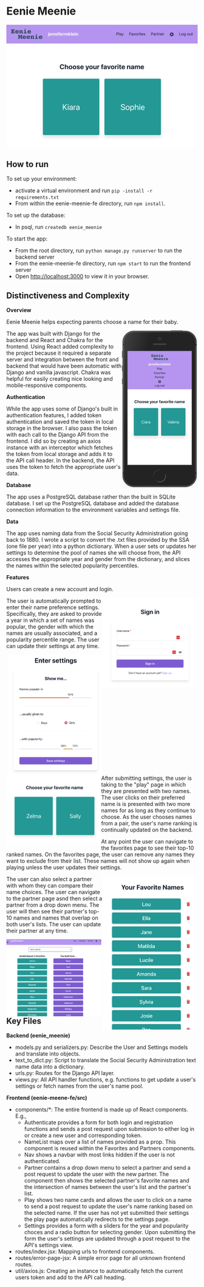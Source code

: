 # Eenie Meenie

![](/eenie-meenie-fe/public/home.png)

## How to run

To set up your environment:

- activate a virtual environment and run `pip -install -r requirements.txt`
- From within the eenie-meenie-fe directory, run `npm install`.

To set up the database:

- In psql, run `createdb eenie_meenie`

To start the app:

- From the root directory, run `python manage.py runserver` to run the backend server
- From the eenie-meenie-fe directory, run `npm start` to run the frontend server
- Open [http://localhost:3000](http://localhost:3000) to view it in your browser.

## Distinctiveness and Complexity

**Overview**

Eenie Meenie helps expecting parents choose a name for their baby.

<img align="right" src='/eenie-meenie-fe/public/mobile.png' width='200'>The app was built with Django for the backend and React and Chakra for the frontend. Using React added complexity to the project because it required a separate server and integration between the front and backend that would have been automatic with Django and vanilla javascript. Chakra was helpful for easily creating nice looking and mobile-responsive components.

**Authentication**

While the app uses some of Django's built in authentication features, I added token authentication and saved the token in local storage in the browser. I also pass the token with each call to the Django API from the frontend. I did so by creating an axios instance with an interceptor which fetches the token from local storage and adds it to the API call header. In the backend, the API uses the token to fetch the appropriate user's data.

**Database**

The app uses a PostgreSQL database rather than the built in SQLite database. I set up the PostgreSQL database and added the database connection information to the environment variables and settings file.

**Data**

The app uses naming data from the Social Security Administration going back to 1880. I wrote a script to convert the .txt files provided by the SSA (one file per year) into a python dictionary. When a user sets or updates her settings to determine the pool of names she will choose from, the API accesses the appropriate year and gender from the dictionary, and slices the names within the selected popularity percentiles.

**Features**

Users can create a new account and login.

<img align="right" src='/eenie-meenie-fe/public/signin.png' width='250'>

The user is automatically prompted to enter their name preference settings. Specifically, they are asked to provide a year in which a set of names was popular, the gender with which the names are usually associated, and a popularity percentile range. The user can update their settings at any time.

<img align="right" src='/eenie-meenie-fe/public/settings.png' width='250'>

<img align="left" src='/eenie-meenie-fe/public/play.png' width='250'>After submitting settings, the user is taking to the "play" page in which they are presented with two names. The user clicks on their preferred name is is presented with two more names for as long as they continue to choose. As the user chooses names from a pair, the user's name ranking is continually updated on the backend.

At any point the user can navigate to the favorites page to see their top-10 ranked names. On the favorites page, the user can remove any names they want to exclude from their list. These names will not show up again when playing unless the user updates their settings.

<img align="right" src='/eenie-meenie-fe/public/favorites.png' width='250'>

The user can also select a partner with whom they can compare their name choices. The user can navigate to the partner page asnd then select a partner from a drop down menu. The user will then see their partner's top-10 names and names that overlap on both user's lists. The user can update their partner at any time.

<img align="left" src='/eenie-meenie-fe/public/partner.png' width='250'>

## Key Files

**Backend (eenie_meenie)**

- models.py and serializers.py: Describe the User and Settings models and translate into objects.
- text_to_dict.py: Script to translate the Social Security Administration text name data into a dictionary.
- urls.py: Routes for the Django API layer.
- views.py: All API handler functions, e.g. functions to get update a user's settings or fetch names from the user's name pool.

**Frontend (eenie-meene-fe/src)**

- components/\*: The entire frontend is made up of React components. E.g.,
  - Authenticate provides a form for both login and registration functions and sends a post request upon submission to either log in or create a new user and corresponding token.
  - NameList maps over a list of names provided as a prop. This component is reused within the Favorites and Partners components.
  - Nav shows a navbar with most links hidden if the user is not authenticated.
  - Partner contains a drop down menu to select a partner and send a post request to update the user with the new partner. The component then shows the selected partner's favorite names and the intersection of names between the user's list and the partner's list.
  - Play shows two name cards and allows the user to click on a name to send a post request to update the user's name ranking based on the selected name. If the user has not yet submitted their settings the play page automatically redirects to the settings page.
  - Settings provides a form with a sliders for the year and popularity choces and a radio button for selecting gender. Upon submitting the form the user's settings are updated through a post request to the API's settings view.
- routes/index.jsx: Mapping urls to frontend components.
- routes/error-page-jsx: A simple error page for all unknown frontend routes.
- util/axios.js: Creating an instance to automatically fetch the current users token and add to the API call heading.
